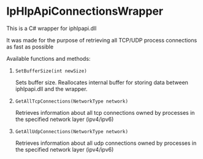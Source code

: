 # IpHlpApiConnectionsWrapper
This is a C# wrapper for iphlpapi.dll

It was made for the purpose of retrieving all TCP/UDP process connections as fast as possible

Available functions and methods:
1. `SetBufferSize(int newSize)`
   
   Sets buffer size. Reallocates internal buffer for storing data between iphlpapi.dll and the wrapper.
3. `GetAllTcpConnections(NetworkType network)`

   Retrieves information about all tcp connections owned by processes in the specified network layer (ipv4/ipv6)
5. `GetAllUdpConnections(NetworkType network)`

   Retrieves information about all udp connections owned by processes in the specified network layer (ipv4/ipv6)

